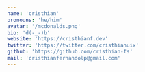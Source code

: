 ```yaml
---
name: 'cristhian'
pronouns: 'he/him'
avatar: '/mcdonalds.png'
bio: 'd(-_-)b'
website: 'https://cristhianf.dev'
twitter: 'https://twitter.com/cristhianuix'
github: 'https://github.com/cristhian-fs'
mail: 'cristhianfernandolp@gmail.com'
---
```

